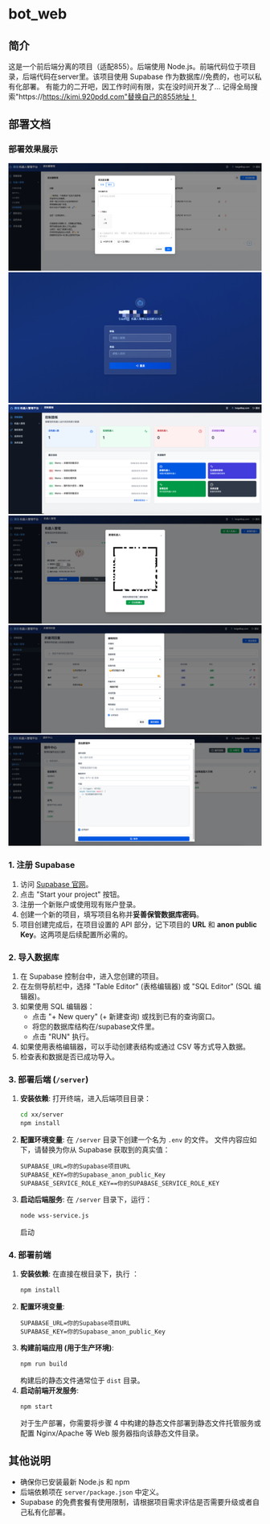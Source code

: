 # bot_web

## 简介
这是一个前后端分离的项目（适配855）。后端使用 Node.js。前端代码位于项目录，后端代码在server里。该项目使用 Supabase 作为数据库//免费的，也可以私有化部署。
有能力的二开吧，因工作时间有限，实在没时间开发了...
记得全局搜索"https://https://kimi.920pdd.com"替换自己的855地址！
## 部署文档

### 部署效果展示
![部署效果图0](./img/0.png)
![部署效果图1](./img/1.png)
![部署效果图2](./img/2.png)
![部署效果图3](./img/3.png)
![部署效果图4](./img/4.png)
![部署效果图5](./img/5.png)

### 1. 注册 Supabase
1.  访问 [Supabase 官网](https://supabase.io/)。
2.  点击 "Start your project" 按钮。
3.  注册一个新账户或使用现有账户登录。
4.  创建一个新的项目，填写项目名称并**妥善保管数据库密码**。
5.  项目创建完成后，在项目设置的 API 部分，记下项目的 **URL** 和 **anon public Key**。这两项是后续配置所必需的。

### 2. 导入数据库
1.  在 Supabase 控制台中，进入您创建的项目。
2.  在左侧导航栏中，选择 "Table Editor" (表格编辑器) 或 "SQL Editor" (SQL 编辑器)。
3.  如果使用 SQL 编辑器：
    *   点击 "+ New query" (+ 新建查询) 或找到已有的查询窗口。
    *   将您的数据库结构在/supabase文件里。
    *   点击 "RUN" 执行。
4.  如果使用表格编辑器，可以手动创建表结构或通过 CSV 等方式导入数据。
5.  检查表和数据是否已成功导入。

### 3. 部署后端 (`/server`)
1.  **安装依赖**:
    打开终端，进入后端项目目录：
    ```bash
    cd xx/server
    npm install
    ```
2.  **配置环境变量**:
    在 `/server` 目录下创建一个名为 `.env` 的文件。
    文件内容应如下，请替换为你从 Supabase 获取到的真实值：
    ```env
    SUPABASE_URL=你的Supabase项目URL
    SUPABASE_KEY=你的Supabase_anon_public_Key
    SUPABASE_SERVICE_ROLE_KEY==你的SUPABASE_SERVICE_ROLE_KEY
    ```
3.  **启动后端服务**:
    在 `/server` 目录下，运行：
    ```bash
    node wss-service.js
    ```
    启动

### 4. 部署前端

1.  **安装依赖**:
    在直接在根目录下，执行 ：
    ```bash
    npm install
    ```
2.  **配置环境变量**:
    ```env
    SUPABASE_URL=你的Supabase项目URL
    SUPABASE_KEY=你的Supabase_anon_public_Key
4.  **构建前端应用 (用于生产环境)**:
    ```bash
    npm run build
    ```
    构建后的静态文件通常位于  `dist` 目录。
5.  **启动前端开发服务**:
    ```bash
    npm start
    ```
    对于生产部署，你需要将步骤 4 中构建的静态文件部署到静态文件托管服务或配置 Nginx/Apache 等 Web 服务器指向该静态文件目录。

## 其他说明
-   确保你已安装最新 Node.js 和 npm 
-   后端依赖项在 `server/package.json` 中定义。
-   Supabase 的免费套餐有使用限制，请根据项目需求评估是否需要升级或者自己私有化部署。

